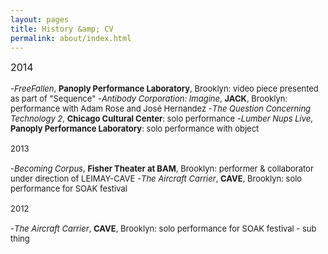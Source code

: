 ```yaml
---
layout: pages
title: History &amp; CV
permalink: about/index.html
---
```

<font size="2">
<font size="3">
2014
</font>
<br><br>
-<i>FreeFallen</i>, <b>Panoply Performance Laboratory</b>, Brooklyn: video piece presented as part of "Sequence"
-<i>Antibody Corporation: Imagine</i>, <b>JACK</b>, Brooklyn: performance with Adam Rose and José Hernandez
-<i>The Question Concerning Technology 2</i>, <b>Chicago Cultural Center</b>: solo performance
-<i>Lumber Nups Live</i>, <b>Panoply Performance Laboratory</b>: solo performance with object
<br><br>
2013
<br><br>
-<i>Becoming Corpus</i>, <b>Fisher Theater at BAM</b>, Brooklyn: performer & collaborator under direction of LEIMAY-CAVE
-<i>The Aircraft Carrier</i>, <b>CAVE</b>, Brooklyn: solo performance for SOAK festival
<br><br>
2012
<br><br>
-<i>The Aircraft Carrier</i>, <b>CAVE</b>, Brooklyn: solo performance for SOAK festival
    - sub thing
</font>
